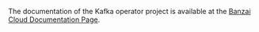 The documentation of the Kafka operator project is available at the [Banzai Cloud Documentation Page](https://banzaicloud.com/docs/supertubes/kafka-operator/features).